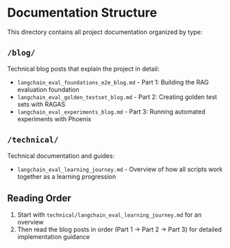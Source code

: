 # Documentation Structure

This directory contains all project documentation organized by type:

## `/blog/`
Technical blog posts that explain the project in detail:
- `langchain_eval_foundations_e2e_blog.md` - Part 1: Building the RAG evaluation foundation
- `langchain_eval_golden_testset_blog.md` - Part 2: Creating golden test sets with RAGAS
- `langchain_eval_experiments_blog.md` - Part 3: Running automated experiments with Phoenix

## `/technical/`
Technical documentation and guides:
- `langchain_eval_learning_journey.md` - Overview of how all scripts work together as a learning progression

## Reading Order
1. Start with `technical/langchain_eval_learning_journey.md` for an overview
2. Then read the blog posts in order (Part 1 → Part 2 → Part 3) for detailed implementation guidance